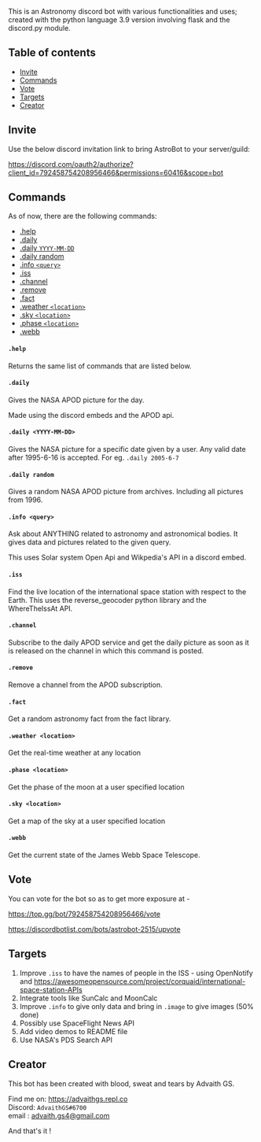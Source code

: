 This is an Astronomy discord bot with various functionalities and uses; created with the python language 3.9 version involving flask and the discord.py module. 
## Table of contents
* [Invite](#Invite)
* [Commands](#Commands)
* [Vote](#Vote)
* [Targets](#Targets)
* [Creator](#Creator)



## Invite

Use the below discord invitation link to bring AstroBot to your server/guild:

https://discord.com/oauth2/authorize?client_id=792458754208956466&permissions=60416&scope=bot



## Commands
As of now, there are the following commands:
* [.help](#help)
* [.daily](#daily)
* [.daily `YYYY-MM-DD`](#daily-yyyy-mm-dd)
* [.daily random](#daily-random)
* [.info `<query>`](#info-query)
* [.iss ](#iss)
* [.channel](#channel)
* [.remove](#remove)
* [.fact](#fact)
* [.weather `<location>`](#weather-location)
* [.sky `<location>`](#sky-location)
* [.phase `<location>`](#phase-location)
* [.webb](#webb)

#### `.help`
Returns the same list of commands that are listed below.

#### `.daily`
Gives the NASA APOD picture for the day. 

Made using the discord embeds and the APOD api.

#### `.daily <YYYY-MM-DD>`
Gives the NASA picture for a specific date given by a user. Any valid date after 1995-6-16 is accepted.
For eg. `.daily 2005-6-7`

#### `.daily random`
Gives a random NASA APOD picture from archives. Including all pictures from 1996.

#### `.info <query>`
Ask about ANYTHING related to astronomy and astronomical bodies. It gives data and pictures related to the given query.

This uses Solar system Open Api and Wikpedia's API in a discord embed.

#### `.iss`
Find the live location of the international space station with respect to the Earth.
This uses the reverse_geocoder python library and the WhereTheIssAt API.
#### `.channel`
Subscribe to the daily APOD service and get the daily picture as soon as it is released on the channel in which this command is posted.

#### `.remove`
Remove a channel from the APOD subscription.

#### `.fact`
Get a random astronomy fact from the fact library.

#### `.weather <location>`
Get the real-time weather at any location

#### `.phase <location>`
Get the phase of the moon at a user specified location

#### `.sky <location>`
Get a map of the sky at a user specified location

#### `.webb`
Get the current state of the James Webb Space Telescope.

## Vote

You can vote for the bot so as to get more exposure at - 

https://top.gg/bot/792458754208956466/vote

https://discordbotlist.com/bots/astrobot-2515/upvote

## Targets
1. Improve `.iss` to have the names of people in the ISS - using OpenNotify and https://awesomeopensource.com/project/corquaid/international-space-station-APIs
2. Integrate tools like SunCalc and MoonCalc
3. Improve `.info` to give only data and bring in `.image` to give images (50% done)
4. Possibly use SpaceFlight News API
5. Add video demos to README file
6. Use NASA's PDS Search API
## Creator

This bot has been created with blood, sweat and tears by Advaith GS.

Find me on: https://advaithgs.repl.co <br>
Discord: `AdvaithGS#6700` <br>
email : advaith.gs4@gmail.com <br>


And that's it !
